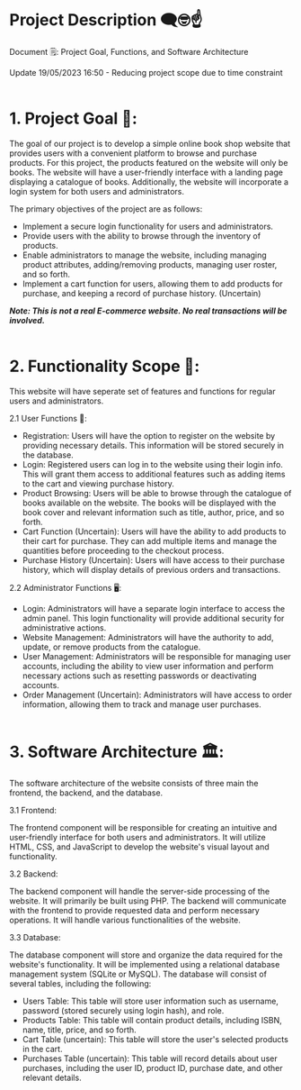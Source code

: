 # Project Description 🗨️🤓☝️ 

Document 🗒️: Project Goal, Functions, and Software Architecture

Update 19/05/2023 16:50 - Reducing project scope due to time constraint
<br> <br>

# 1. Project Goal 🏹:

The goal of our project is to develop a simple online book shop website that provides users with a convenient platform to browse and purchase products. For this project, the products featured on the website will only be books. The website will have a user-friendly interface with a landing page displaying a catalogue of books. Additionally, the website will incorporate a login system for both users and administrators. 

The primary objectives of the project are as follows:
- Implement a secure login functionality for users and administrators.
- Provide users with the ability to browse through the inventory of products.
- Enable administrators to manage the website, including managing product attributes, adding/removing products, managing user roster, and so forth.
- Implement a cart function for users, allowing them to add products for purchase, and keeping a record of purchase history. (Uncertain)

***Note: This is not a real E-commerce website. No real transactions will be involved.***
<br> <br>

# 2. Functionality Scope 🔎:

This website will have seperate set of features and functions for regular users and administrators.

2.1 User Functions 👤:
- Registration: Users will have the option to register on the website by providing necessary details. This information will be stored securely in the database.
- Login: Registered users can log in to the website using their login info. This will grant them access to additional features such as adding items to the cart and viewing purchase history.
- Product Browsing: Users will be able to browse through the catalogue of books available on the website. The books will be displayed with the book cover and relevant information such as title, author, price, and so forth.
- Cart Function (Uncertain): Users will have the ability to add products to their cart for purchase. They can add multiple items and manage the quantities before proceeding to the checkout process.
- Purchase History (Uncertain): Users will have access to their purchase history, which will display details of previous orders and transactions.

2.2 Administrator Functions 🖥️:
- Login: Administrators will have a separate login interface to access the admin panel. This login functionality will provide additional security for administrative actions.
- Website Management: Administrators will have the authority to add, update, or remove products from the catalogue.
- User Management: Administrators will be responsible for managing user accounts, including the ability to view user information and perform necessary actions such as resetting passwords or deactivating accounts.
- Order Management (Uncertain): Administrators will have access to order information, allowing them to track and manage user purchases.
<br> <br>

# 3. Software Architecture 🏛️:

The software architecture of the website consists of three main the frontend, the backend, and the database.

3.1 Frontend:

The frontend component will be responsible for creating an intuitive and user-friendly interface for both users and administrators. It will utilize HTML, CSS, and JavaScript to develop the website's visual layout and functionality. 

3.2 Backend:

The backend component will handle the server-side processing of the website. It will primarily be built using PHP. The backend will communicate with the frontend to provide requested data and perform necessary operations. It will handle various functionalities of the website.

3.3 Database:

The database component will store and organize the data required for the website's functionality. It will be implemented using a relational database management system (SQLite or MySQL). The database will consist of several tables, including the following:

- Users Table: This table will store user information such as username, password (stored securely using login hash), and role.
- Products Table: This table will contain product details, including ISBN, name, title, price, and so forth.
- Cart Table (uncertain): This table will store the user's selected products in the cart.
- Purchases Table (uncertain): This table will record details about user purchases, including the user ID, product ID, purchase date, and other relevant details.
